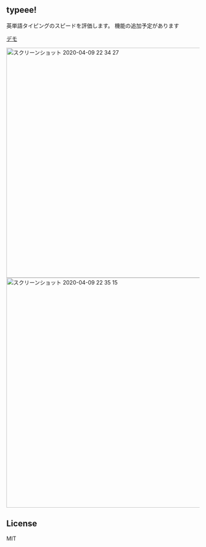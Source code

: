 ## typeee!

英単語タイピングのスピードを評価します。
機能の追加予定があります

[デモ](https://shintaro-hirose.github.io/typeee/)

<img width="600" alt="スクリーンショット 2020-04-09 22 34 27" src="https://user-images.githubusercontent.com/48212107/78900848-6b3abb80-7ab2-11ea-9c13-59c00f504d7c.png">

<img width="600" alt="スクリーンショット 2020-04-09 22 35 15" src="https://user-images.githubusercontent.com/48212107/78900858-71309c80-7ab2-11ea-89ae-4e4e811b4351.png">


## License

MIT